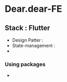 # Dear.dear-FE
## Stack : Flutter
* Design Patter :
* State-management :
* 


### Using packages
* 
